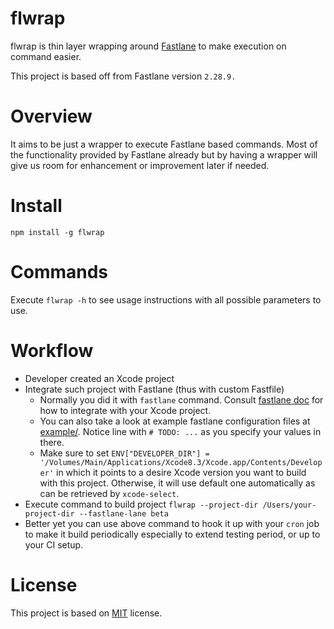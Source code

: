 # flwrap
flwrap is thin layer wrapping around [Fastlane](https://github.com/fastlane/fastlane) to make execution on command easier.

This project is based off from Fastlane version `2.28.9.`

# Overview

It aims to be just a wrapper to execute Fastlane based commands. Most of the functionality provided by Fastlane already but by having a wrapper will give us room for enhancement or improvement later if needed.

# Install

`npm install -g flwrap`

# Commands

Execute `flwrap -h` to see usage instructions with all possible parameters to use.

# Workflow

* Developer created an Xcode project
* Integrate such project with Fastlane (thus with custom Fastfile)
	* Normally you did it with `fastlane` command. Consult [fastlane doc](https://docs.fastlane.tools/) for how to integrate with your Xcode project.
	* You can also take a look at example fastlane configuration files at [example/](https://github.com/haxpor/flwrap/tree/master/example). Notice line with `# TODO: ...` as you specify your values in there.
	* Make sure to set `ENV["DEVELOPER_DIR"] = '/Volumes/Main/Applications/Xcode8.3/Xcode.app/Contents/Developer'` in which it points to a desire Xcode version you want to build with this project. Otherwise, it will use default one automatically as can be retrieved by `xcode-select`.
* Execute command to build project `flwrap --project-dir /Users/your-project-dir --fastlane-lane beta`
* Better yet you can use above command to hook it up with your `cron` job to make it build periodically especially to extend testing period, or up to your CI setup.

# License
This project is based on [MIT](https://github.com/haxpor/flwrap/blob/master/LICENSE) license.
